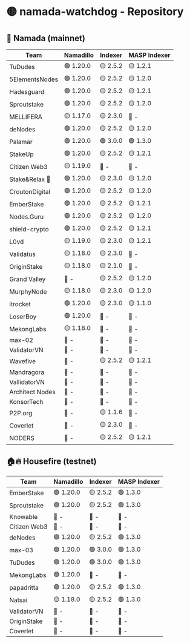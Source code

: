 # 🟡 namada-watchdog - Repository

## 🚀 Namada (mainnet)

| Team | Namadillo | Indexer | MASP Indexer |
|-|-|-|-|
| TuDudes | 🟢 1.20.0 | 🟡 2.5.2 | 🟡 1.2.1 |
| 5ElementsNodes | 🟢 1.20.0 | 🟡 2.5.2 | 🟡 1.2.0 |
| Hadesguard | 🟢 1.20.0 | 🟡 2.5.2 | 🟡 1.2.1 |
| Sproutstake | 🟢 1.20.0 | 🟡 2.5.2 | 🟡 1.2.0 |
| MELLIFERA | 🟡 1.17.0 | 🟡 2.3.0 | 🔴 - |
| deNodes | 🟢 1.20.0 | 🟡 2.5.2 | 🟡 1.2.0 |
| Palamar | 🟢 1.20.0 | 🟢 3.0.0 | 🟢 1.3.0 |
| StakeUp | 🟢 1.20.0 | 🟡 2.5.2 | 🟡 1.2.1 |
| Citizen Web3 | 🟡 1.19.0 | 🔴 - | 🔴 - |
| Stake&Relax 🦥 | 🟢 1.20.0 | 🟡 2.3.0 | 🟡 1.2.0 |
| CroutonDigital | 🟢 1.20.0 | 🟡 2.5.2 | 🟡 1.2.0 |
| EmberStake | 🟢 1.20.0 | 🟡 2.5.2 | 🟡 1.2.1 |
| Nodes.Guru | 🟢 1.20.0 | 🟡 2.5.2 | 🟡 1.2.0 |
| shield-crypto | 🟢 1.20.0 | 🟡 2.5.2 | 🟡 1.2.1 |
| L0vd | 🟡 1.19.0 | 🟡 2.3.0 | 🟡 1.2.1 |
| Validatus | 🟡 1.18.0 | 🟡 2.3.0 | 🔴 - |
| OriginStake | 🟡 1.18.0 | 🟡 2.1.0 | 🔴 - |
| Grand Valley | 🔴 - | 🟡 2.5.2 | 🟡 1.2.0 |
| MurphyNode | 🟡 1.18.0 | 🟡 2.3.0 | 🟡 1.2.0 |
| itrocket | 🟢 1.20.0 | 🟡 2.3.0 | 🟡 1.1.0 |
| LoserBoy | 🟢 1.20.0 | 🔴 - | 🔴 - |
| MekongLabs | 🟡 1.18.0 | 🔴 - | 🔴 - |
| max-02 | 🔴 - | 🔴 - | 🔴 - |
| ValidatorVN | 🔴 - | 🔴 - | 🔴 - |
| Wavefive | 🔴 - | 🟡 2.5.2 | 🟡 1.2.1 |
| Mandragora | 🔴 - | 🔴 - | 🔴 - |
| VallidatorVN | 🔴 - | 🔴 - | 🔴 - |
| Architect Nodes | 🔴 - | 🔴 - | 🔴 - |
| KonsorTech | 🔴 - | 🔴 - | 🔴 - |
| P2P.org | 🔴 - | 🟡 1.1.6 | 🔴 - |
| Coverlet | 🔴 - | 🟡 2.3.0 | 🔴 - |
| NODERS | 🔴 - | 🟡 2.5.2 | 🟡 1.2.1 |

## 🏠🔥 Housefire (testnet)

| Team | Namadillo | Indexer | MASP Indexer |
|-|-|-|-|
| EmberStake | 🟢 1.20.0 | 🟡 2.5.2 | 🟢 1.3.0 |
| Sproutstake | 🟢 1.20.0 | 🟡 2.5.2 | 🟢 1.3.0 |
| Knowable | 🔴 - | 🔴 - | 🔴 - |
| Citizen Web3 | 🔴 - | 🔴 - | 🔴 - |
| deNodes | 🟢 1.20.0 | 🟡 2.5.2 | 🟢 1.3.0 |
| max-03 | 🟢 1.20.0 | 🟢 3.0.0 | 🟢 1.3.0 |
| TuDudes | 🟢 1.20.0 | 🟢 3.0.0 | 🟢 1.3.0 |
| MekongLabs | 🟢 1.20.0 | 🔴 - | 🔴 - |
| papadritta | 🟢 1.20.0 | 🟡 2.5.2 | 🟢 1.3.0 |
| Natsai | 🟡 1.18.0 | 🟡 2.5.2 | 🟢 1.3.0 |
| ValidatorVN | 🔴 - | 🔴 - | 🔴 - |
| OriginStake | 🔴 - | 🔴 - | 🔴 - |
| Coverlet | 🔴 - | 🔴 - | 🔴 - |

